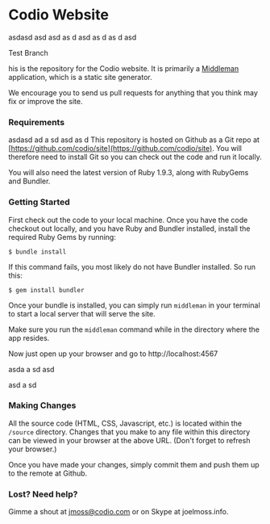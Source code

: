 Codio Website
==============

asdasd asd asd
 as
d 
asd
 as
d 
as
d 
asd


Test Branch

his is the repository for the Codio website. It is primarily a [Middleman](http://middlemanapp.com/) application, which is a static site generator.

We encourage you to send us pull requests for anything that you think may fix or improve the site.


### Requirements ###
asdasd
ad
a
sd
asd
as
d
This repository is hosted on Github as a Git repo at [https://github.com/codio/site](https://github.com/codio/site). You will therefore need to install Git so you can check out the code and run it locally.

You will also need the latest version of Ruby 1.9.3, along with RubyGems and Bundler.


### Getting Started ###

First check out the code to your local machine. Once you have the code checkout out locally, and you have Ruby and Bundler installed, install the required Ruby Gems by running:

    $ bundle install

If this command fails, you most likely do not have Bundler installed. So run this:

    $ gem install bundler

Once your bundle is installed, you can simply run `middleman` in your terminal to start a local server that will serve the site.

Make sure you run the `middleman` command while in the directory where the app resides.

Now just open up your browser and go to http://localhost:4567



asda a
sd 
asd
 
 asd
  a
  sd
### Making Changes ###

All the source code (HTML, CSS, Javascript, etc.) is located within the `/source` directory. Changes that you make to any file within this directory can be viewed in your browser at the above URL. (Don't forget to refresh your browser.)

Once you have made your changes, simply commit them and push them up to the remote at Github.


### Lost? Need help? ###

Gimme a shout at jmoss@codio.com or on Skype at joelmoss.info.



